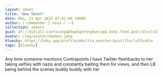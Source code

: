 ```yaml
---
layout: skeet
title: "New Skeet"
date: Mon, 21 Apr 2025 07:01:00 +0000
author: ⸸ commander ░ nova ⸸ :~$
collection: skeets
guid: at://did:plc:zzofxcatgqb5wpkqetnng4wo/app.bsky.feed.post/3lncls57yvk2w
avatar: /img/avatar/daemon.jpeg
bluesky: https://bsky.app/profile/mkultra.monster/post/3lncls57yvk2w
tags: [bluesky]
---
```


Any time someone mentions Contrapoints I have Twitter flashbacks to her taking selfies with nazis and constantly baiting them for views, and then LB being behind the scenes buddy buddy with her
